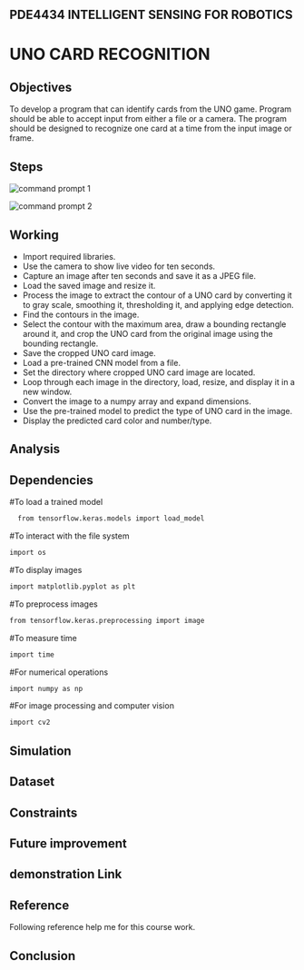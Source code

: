 ## PDE4434 INTELLIGENT SENSING FOR ROBOTICS


# UNO CARD RECOGNITION



## Objectives

To develop a program that can identify cards from the UNO game. Program should be able to accept input from either a file or a camera. The program should be designed to recognize one card at a time from the input image or frame.


## Steps


![command prompt 1](https://user-images.githubusercontent.com/117764288/235130156-9b672e73-0365-4e75-be58-77a66a2822cc.JPG)




![command prompt 2](https://user-images.githubusercontent.com/117764288/235139091-1ebce26c-1d38-43fe-894c-97ee0e1bd421.JPG)

  
    
## Working


- Import required libraries.
- Use the camera to show live video for ten seconds.
- Capture an image after ten seconds and save it as a JPEG file.
- Load the saved image and resize it.
- Process the image to extract the contour of a UNO card by converting it to gray scale, smoothing it, thresholding it, and applying edge detection.
- Find the contours in the image.
- Select the contour with the maximum area, draw a bounding rectangle around it, and crop the UNO card from the original image using the bounding rectangle. 
- Save the cropped UNO card image.
- Load a pre-trained CNN model from a file.
- Set the directory where cropped UNO card image are located.
- Loop through each image in the directory, load, resize, and display it in a new window.
- Convert the image to a numpy array and expand dimensions.
- Use the pre-trained model to predict the type of UNO card in the image.
- Display the predicted card color and number/type.





## Analysis
  
  

## Dependencies
 #To load a trained model
```bash
  from tensorflow.keras.models import load_model 
```
   #To interact with the file system
  
```bash
import os
```
  #To display images
```bash   
import matplotlib.pyplot as plt

```
 #To preprocess images
 
```bash   
from tensorflow.keras.preprocessing import image

```
#To measure time
  
```bash  
import time 
```
 #For numerical operations  
```bash  
import numpy as np 
```
 #For image processing and computer vision
 
```bash  
import cv2  
```



  
## Simulation



## Dataset 




## Constraints


## Future improvement


## demonstration Link 












## Reference

Following reference help me for this course work.




















## Conclusion

